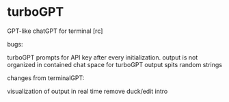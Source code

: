 # turboGPT

GPT-like chatGPT for terminal [rc]

bugs:

turboGPT prompts for API key after every initialization.
output is not organized in contained chat space for turboGPT
output spits random strings

changes from terminalGPT:

visualization of output in real time
remove duck/edit intro
